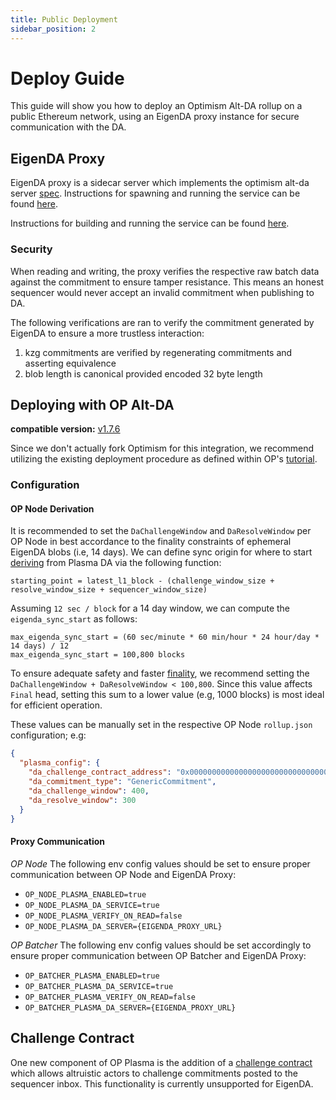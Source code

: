 ```yaml
---
title: Public Deployment
sidebar_position: 2
---
```


# Deploy Guide

This guide will show you how to deploy an Optimism Alt-DA rollup on a public Ethereum network, using an EigenDA proxy instance for secure communication with the DA. 

## EigenDA Proxy
EigenDA proxy is a sidecar server which implements the optimism alt-da server [spec](https://specs.optimism.io/experimental/plasma.html). Instructions for spawning and running the service can be found [here](https://github.com/Layr-Labs/eigenda-proxy). 

Instructions for building and running the service can be found [here](https://github.com/Layr-Labs/eigenda-proxy?tab=readme-ov-file#running-locally).

### Security
When reading and writing, the proxy verifies the respective raw batch data against the commitment to ensure tamper resistance. This means an honest sequencer would never accept an invalid commitment when publishing to DA.

The following verifications are ran to verify the commitment generated by EigenDA to ensure a more trustless interaction:
1. kzg commitments are verified by regenerating commitments and asserting equivalence 
2. blob length is canonical provided encoded 32 byte length


## Deploying with OP Alt-DA
**compatible version:** [v1.7.6](https://github.com/ethereum-optimism/optimism/releases/tag/v1.7.6)

Since we don't actually fork Optimism for this integration, we recommend utilizing the existing deployment procedure as defined within OP's [tutorial](https://docs.optimism.io/builders/chain-operators/tutorials/create-l2-rollup).


### Configuration

#### OP Node Derivation
It is recommended to set the `DaChallengeWindow` and `DaResolveWindow` per OP Node in best accordance to the finality constraints of ephemeral EigenDA blobs (i.e, 14 days). We can define sync origin for where to start [deriving](https://specs.optimism.io/experimental/plasma.html#derivation) from Plasma DA via the following function:
```
starting_point = latest_l1_block - (challenge_window_size + resolve_window_size + sequencer_window_size)
```

Assuming `12 sec / block` for a 14 day window, we can compute the `eigenda_sync_start` as follows:
```
max_eigenda_sync_start = (60 sec/minute * 60 min/hour * 24 hour/day * 14 days) / 12
max_eigenda_sync_start = 100,800 blocks
```

To ensure adequate safety and faster [finality](https://specs.optimism.io/experimental/plasma.html#safety-and-finality), we recommend setting the `DaChallengeWindow + DaResolveWindow < 100,800`. Since this value affects `Final` head, setting this sum to a lower value (e.g, 1000 blocks) is most ideal for efficient operation.


These values can be manually set in the respective OP Node `rollup.json` configuration; e.g:
```json
{
  "plasma_config": {
    "da_challenge_contract_address": "0x0000000000000000000000000000000000000000",
    "da_commitment_type": "GenericCommitment",
    "da_challenge_window": 400,
    "da_resolve_window": 300
  }
}
```

#### Proxy Communication

*OP Node*
The following env config values should be set to ensure proper communication between OP Node and EigenDA Proxy:
- `OP_NODE_PLASMA_ENABLED=true`
- `OP_NODE_PLASMA_DA_SERVICE=true`
- `OP_NODE_PLASMA_VERIFY_ON_READ=false`
- `OP_NODE_PLASMA_DA_SERVER={EIGENDA_PROXY_URL}`

*OP Batcher*
The following env config values should be set accordingly to ensure proper communication between OP Batcher and EigenDA Proxy:
- `OP_BATCHER_PLASMA_ENABLED=true`
- `OP_BATCHER_PLASMA_DA_SERVICE=true`
- `OP_BATCHER_PLASMA_VERIFY_ON_READ=false`
- `OP_BATCHER_PLASMA_DA_SERVER={EIGENDA_PROXY_URL}`


## Challenge Contract
One new component of OP Plasma is the addition of a [challenge contract](https://specs.optimism.io/experimental/plasma.html#data-availability-challenge-contract) which allows altruistic actors to challenge commitments posted to the sequencer inbox. This functionality is currently unsupported for EigenDA.
